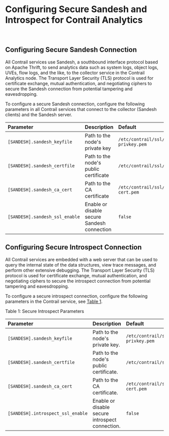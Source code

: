 # Configuring Secure Sandesh and Introspect for Contrail Analytics

 

## Configuring Secure Sandesh Connection

All Contrail services use Sandesh, a southbound interface protocol based
on Apache Thrift, to send analytics data such as system logs, object
logs, UVEs, flow logs, and the like, to the collector service in the
Contrail Analytics node. The Transport Layer Security (TLS) protocol is
used for certificate exchange, mutual authentication, and negotiating
ciphers to secure the Sandesh connection from potential tampering and
eavesdropping.

To configure a secure Sandesh connection, configure the following
parameters in all Contrail services that connect to the collector
(Sandesh clients) and the Sandesh server.

| Parameter                      | Description                                 | Default                                        |
|:-------------------------------|:--------------------------------------------|:-----------------------------------------------|
| `[SANDESH].sandesh_keyfile `   | Path to the node's private key              | `/etc/contrail/ssl/private/server-privkey.pem` |
| `[SANDESH].sandesh_certfile`   | Path to the node's public certificate       | `/etc/contrail/ssl/certs/server.pem`           |
| `[SANDESH].sandesh_ca_cert`    | Path to the CA certificate                  | `/etc/contrail/ssl/certs/ca-cert.pem`          |
| `[SANDESH].sandesh_ssl_enable` | Enable or disable secure Sandesh connection | `false`                                        |

## Configuring Secure Introspect Connection

All Contrail services are embedded with a web server that can be used to
query the internal state of the data structures, view trace messages,
and perform other extensive debugging. The Transport Layer Security
(TLS) protocol is used for certificate exchange, mutual authentication,
and negotiating ciphers to secure the introspect connection from
potential tampering and eavesdropping.

To configure a secure introspect connection, configure the following
parameters in the Contrail service, see
[Table 1](analytics-secure-sandesh-40-vnc.html#sandesh1).

Table 1: Secure Introspect Parameters

| Parameter                         | Description                                     | Default                                        |
|:----------------------------------|:------------------------------------------------|:-----------------------------------------------|
| `[SANDESH].sandesh_keyfile`       | Path to the node's private key.                 | `/etc/contrail/ssl/private/server-privkey.pem` |
| `[SANDESH].sandesh_certfile`      | Path to the node's public certificate.          | `/etc/contrail/ssl/certs/server.pem`           |
| `[SANDESH].sandesh_ca_cert`       | Path to the CA certificate.                     | `/etc/contrail/ssl/certs/ca-cert.pem`          |
| `[SANDESH].introspect_ssl_enable` | Enable or disable secure introspect connection. | `false`                                        |

 
